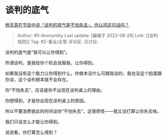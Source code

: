 # 谈判的底气
[杨天真在节目中说「谈判的底气是不怕失去」，你认同这句话吗？](https://www.zhihu.com/question/549073040/answer/2645722513)

> Author: #0-Anonymity
> Last update: [编辑于 2022-08-26]
> Link: [[谈判规则]]
> Tag: #2-事业/企管
> 评论区:
> 泛讨论:

谈判的底气是“我可以让你得到”。

所谓谈判，是我给你个机会说服我，让你得到。

如果我没有这个能力让你得到什么，你根本没什么可跟我谈的，我也没这个脸面跟你谈，这个谈判根本就不会存在。

你“不怕失去”，应该是你不出现在谈判桌上的理由。

你想得到，才是你出现在谈判桌上的原因。

所以不要浪费彼此的时间谈你“不怕失去”，这很奇怪——我又没打算让你失去啥。

我们只谈怎么才能让你得到。

说说看，你打算怎么得到？
